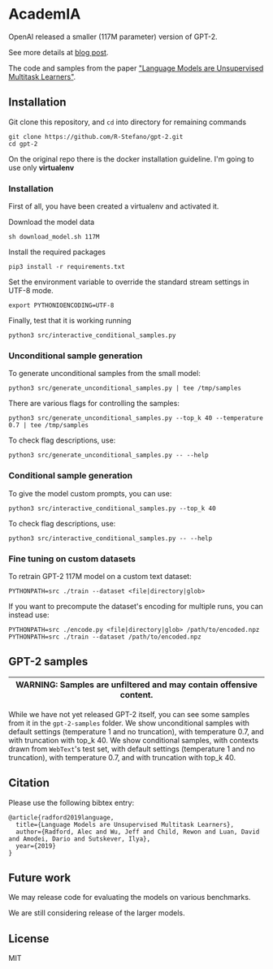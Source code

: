 # AcademIA
OpenAI released  a smaller (117M parameter) version of GPT-2.

See more details at [blog post](https://blog.openai.com/better-language-models/).

The code and samples from the paper ["Language Models are Unsupervised Multitask Learners"](https://d4mucfpksywv.cloudfront.net/better-language-models/language-models.pdf).

## Installation

Git clone this repository, and `cd` into directory for remaining commands
```
git clone https://github.com/R-Stefano/gpt-2.git
cd gpt-2
```

On the original repo there is the docker installation guideline. I'm going to use only **virtualenv**

### Installation
First of all, you have been created a virtualenv and activated it.

Download the model data
```
sh download_model.sh 117M
```

Install the required packages
```
pip3 install -r requirements.txt
```

Set the environment variable to override the standard stream settings in UTF-8 mode.
```
export PYTHONIOENCODING=UTF-8
```

Finally, test that it is working running
```
python3 src/interactive_conditional_samples.py
```

### Unconditional sample generation

To generate unconditional samples from the small model:
```
python3 src/generate_unconditional_samples.py | tee /tmp/samples
```
There are various flags for controlling the samples:
```
python3 src/generate_unconditional_samples.py --top_k 40 --temperature 0.7 | tee /tmp/samples
```

To check flag descriptions, use:
```
python3 src/generate_unconditional_samples.py -- --help
```

### Conditional sample generation

To give the model custom prompts, you can use:
```
python3 src/interactive_conditional_samples.py --top_k 40
```

To check flag descriptions, use:
```
python3 src/interactive_conditional_samples.py -- --help
```

### Fine tuning on custom datasets

To retrain GPT-2 117M model on a custom text dataset:

```
PYTHONPATH=src ./train --dataset <file|directory|glob>
```

If you want to precompute the dataset's encoding for multiple runs, you can instead use:

```
PYTHONPATH=src ./encode.py <file|directory|glob> /path/to/encoded.npz
PYTHONPATH=src ./train --dataset /path/to/encoded.npz
```

## GPT-2 samples

| WARNING: Samples are unfiltered and may contain offensive content. |
| --- |

While we have not yet released GPT-2 itself, you can see some samples from it in the `gpt-2-samples` folder.
We show unconditional samples with default settings (temperature 1 and no truncation), with temperature 0.7, and with truncation with top_k 40.
We show conditional samples, with contexts drawn from `WebText`'s test set, with default settings (temperature 1 and no truncation), with temperature 0.7, and with truncation with top_k 40.

## Citation

Please use the following bibtex entry:
```
@article{radford2019language,
  title={Language Models are Unsupervised Multitask Learners},
  author={Radford, Alec and Wu, Jeff and Child, Rewon and Luan, David and Amodei, Dario and Sutskever, Ilya},
  year={2019}
}
```

## Future work

We may release code for evaluating the models on various benchmarks.

We are still considering release of the larger models.

## License

MIT
